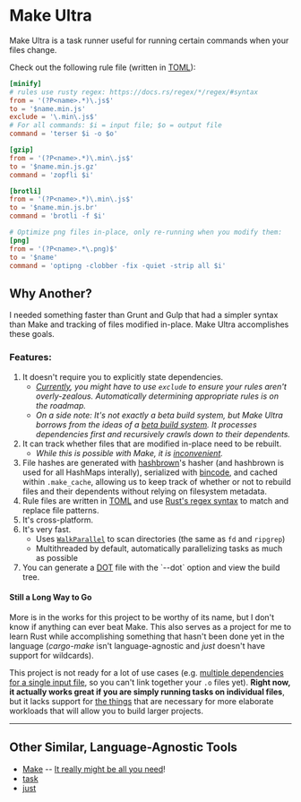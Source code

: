 # Make Ultra
Make Ultra is a task runner useful for running certain commands when your files change.

Check out the following rule file (written in [TOML](https://github.com/toml-lang/toml)):

```toml
[minify]
# rules use rusty regex: https://docs.rs/regex/*/regex/#syntax
from = '(?P<name>.*)\.js$'
to = '$name.min.js'
exclude = '\.min\.js$'
# For all commands: $i = input file; $o = output file
command = 'terser $i -o $o'

[gzip]
from = '(?P<name>.*)\.min\.js$'
to = '$name.min.js.gz'
command = 'zopfli $i'

[brotli]
from = '(?P<name>.*)\.min\.js$'
to = '$name.min.js.br'
command = 'brotli -f $i'

# Optimize png files in-place, only re-running when you modify them:
[png]
from = '(?P<name>.*\.png)$'
to = '$name'
command = 'optipng -clobber -fix -quiet -strip all $i'
```

## Why Another?  
I needed something faster than Grunt and Gulp that had a simpler syntax than Make and tracking of files modified in-place. Make Ultra accomplishes these goals.

### Features:  
1. It doesn't require you to explicitly state dependencies.
	- *[Currently](https://github.com/CoolOppo/make-ultra/issues/6), you might have to use `exclude` to ensure your rules aren't overly-zealous. Automatically determining appropriate rules is on the roadmap.*
	- *On a side note: It's not exactly a beta build system, but Make Ultra borrows from the ideas of a [beta build system](http://gittup.org/tup/build_system_rules_and_algorithms.pdf). It processes dependencies first and recursively crawls down to their dependents.*
2. It can track whether files that are modified in-place need to be rebuilt.
	- *While this is possible with Make, it is [inconvenient](https://www.gnu.org/software/make/manual/make.html#Empty-Targets).*
3. File hashes are generated with [hashbrown](https://github.com/Amanieu/hashbrown)'s hasher (and hashbrown is used for all HashMaps interally), serialized with [bincode](https://github.com/TyOverby/bincode), and cached within `.make_cache`, allowing us to keep track of whether or not to rebuild files and their dependents without relying on filesystem metadata.
4. Rule files are written in [TOML](https://github.com/toml-lang/toml) and use [Rust's regex syntax](https://docs.rs/regex/*/regex/#syntax) to match and replace file patterns.
5. It's cross-platform.
6. It's very fast.
	- Uses [`WalkParallel`](https://docs.rs/ignore/0.4.6/ignore/struct.WalkParallel.html) to scan directories (the same as `fd` and `ripgrep`)
	- Multithreaded by default, automatically parallelizing tasks as much as possible
7. You can generate a [DOT](https://en.wikipedia.org/wiki/DOT_(graph_description_language)) file with the `--dot` option and view the build tree.

#### Still a Long Way to Go
More is in the works for this project to be worthy of its name, but I don't know if anything can ever beat Make. This also serves as a project for me to learn Rust while accomplishing something that hasn't been done yet in the language (*cargo-make* isn't language-agnostic and *just* doesn't have support for wildcards).

This project is not ready for a lot of use cases (e.g. [multiple dependencies for a single input file](https://github.com/CoolOppo/make-ultra/issues/4), so you can't link together your `.o` files yet). **Right now, it actually works great if you are simply running tasks on individual files**, but it lacks support for [the things](https://github.com/CoolOppo/make-ultra/issues) that are necessary for more elaborate workloads that will allow you to build larger projects.

------

## Other Similar, Language-Agnostic Tools
- [Make](https://www.gnu.org/software/make/) -- [It really might be all you need](https://bost.ocks.org/mike/make/)!
- [task](https://taskfile.org)
- [just](https://github.com/casey/just)
